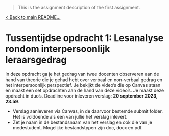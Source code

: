 > This is the assignment description of the first assignment.

[< Back to main README...](../README.md)

# Tussentijdse opdracht 1: Lesanalyse rondom interpersoonlijk leraarsgedrag

In deze opdracht ga je het gedrag van twee docenten observeren aan de hand van theorie die je gehad hebt over verbaal en non-verbaal gedrag en het interpersoonlijk perspectief. Je bekijkt de video’s die op Canvas staan en maakt een set opdrachten aan de hand van deze video’s. Je maakt deze opdracht in duo’s. Deadline voor inleveren verslag: **20 september 2023, 23.59**.

- Verslag aanleveren via Canvas, in de daarvoor bestemde submit folder. Het is voldoende als een van jullie het verslag inlevert.
- Zet je naam in de bestandsnaam van het verslag en ook die van je medestudent. Mogelijke bestandstypen zijn doc, docx en pdf.
